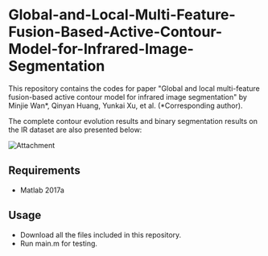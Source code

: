 # Global-and-Local-Multi-Feature-Fusion-Based-Active-Contour-Model-for-Infrared-Image-Segmentation
This repository contains the codes for paper "Global and local multi-feature fusion-based active contour model for infrared image segmentation" by Minjie Wan*, Qinyan Huang, Yunkai Xu, et al. (*Corresponding author). 

The complete contour evolution results and binary segmentation results on the IR dataset are also presented below: 

![Attachment](https://user-images.githubusercontent.com/38133231/229345856-9c0b0e88-d33b-4627-aa2b-8fe7085ee9fe.jpg)

## Requirements
- Matlab 2017a

## Usage
- Download all the files included in this repository.
- Run main.m for testing.
